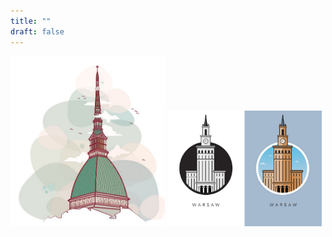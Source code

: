 ```yaml
---
title: ""
draft: false
---
```


<a href='./torino'><img src="torino.png" width=49%></a>
<a href='./warszawa'><img src="warszawa.jpg" width=49%></a>
